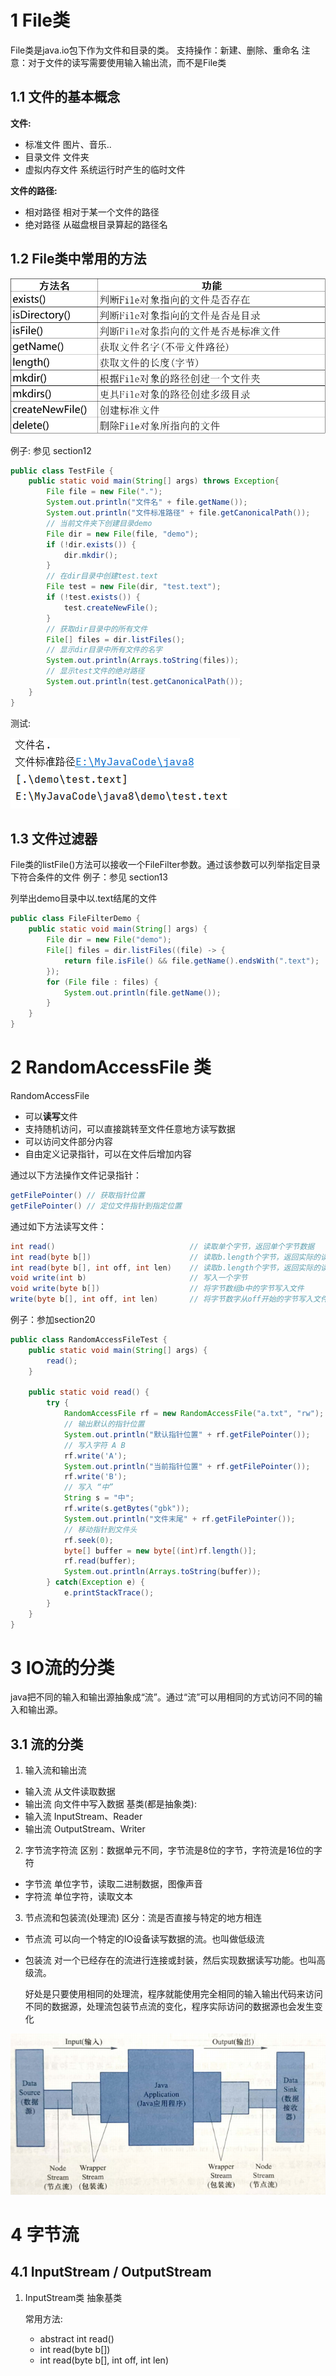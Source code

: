 # 1 File类
File类是java.io包下作为文件和目录的类。
支持操作：新建、删除、重命名
注意：对于文件的读写需要使用输入输出流，而不是File类
## 1.1 文件的基本概念
**文件:**

- 标准文件
  图片、音乐..
- 目录文件
  文件夹
- 虚拟内存文件
  系统运行时产生的临时文件

**文件的路径:**
- 相对路径
    相对于某一个文件的路径
- 绝对路径
    从磁盘根目录算起的路径名
  
## 1.2 File类中常用的方法
![](https://github.com/wuzheng228/java-study/blob/master/images/File%E7%B1%BB%E5%B8%B8%E7%94%A8%E6%96%B9%E6%B3%95.png?raw=true)

例子: 参见 section12
```java
public class TestFile {
    public static void main(String[] args) throws Exception{
        File file = new File(".");
        System.out.println("文件名" + file.getName());
        System.out.println("文件标准路径" + file.getCanonicalPath());
        // 当前文件夹下创建目录demo
        File dir = new File(file, "demo");
        if (!dir.exists()) {
            dir.mkdir();
        }
        // 在dir目录中创建test.text
        File test = new File(dir, "test.text");
        if (!test.exists()) {
            test.createNewFile();
        }
        // 获取dir目录中的所有文件
        File[] files = dir.listFiles();
        // 显示dir目录中所有文件的名字
        System.out.println(Arrays.toString(files));
        // 显示test文件的绝对路径
        System.out.println(test.getCanonicalPath());
    }
}
```
测试:

![](https://github.com/wuzheng228/java-study/blob/master/images/TestFile.png?raw=true)

## 1.3 文件过滤器
File类的listFile()方法可以接收一个FileFilter参数。通过该参数可以列举指定目录下符合条件的文件
例子：参见 section13

列举出demo目录中以.text结尾的文件
```java
public class FileFilterDemo {
    public static void main(String[] args) {
        File dir = new File("demo");
        File[] files = dir.listFiles((file) -> {
            return file.isFile() && file.getName().endsWith(".text");
        });
        for (File file : files) {
            System.out.println(file.getName());
        }
    }
}
```
# 2 RandomAccessFile 类
RandomAccessFile

- 可以**读写**文件
- 支持随机访问，可以直接跳转至文件任意地方读写数据
- 可以访问文件部分内容
- 自由定义记录指针，可以在文件后增加内容

通过以下方法操作文件记录指针：
```java
getFilePointer() // 获取指针位置
getFilePointer() // 定位文件指针到指定位置
```
通过如下方法读写文件：
```java
int read()                              // 读取单个字节，返回单个字节数据
int read(byte b[])                      // 读取b.length个字节，返回实际的读取的字节数
int read(byte b[], int off, int len)    // 读取b.length个字节，返回实际的读取的字节数存储从b[off]开始
void write(int b)                       // 写入一个字节
void write(byte b[])                    // 将字节数组b中的字节写入文件
write(byte b[], int off, int len)       // 将字节数字从off开始的字节写入文件
```
例子：参加section20
```java
public class RandomAccessFileTest {
    public static void main(String[] args) {
        read();
    }

    public static void read() {
        try {
            RandomAccessFile rf = new RandomAccessFile("a.txt", "rw");
            // 输出默认的指针位置
            System.out.println("默认指针位置" + rf.getFilePointer());
            // 写入字符 A B
            rf.write('A');
            System.out.println("当前指针位置" + rf.getFilePointer());
            rf.write('B');
            // 写入 “中”
            String s = "中";
            rf.write(s.getBytes("gbk"));
            System.out.println("文件末尾" + rf.getFilePointer());
            // 移动指针到文件头
            rf.seek(0);
            byte[] buffer = new byte[(int)rf.length()];
            rf.read(buffer);
            System.out.println(Arrays.toString(buffer));
        } catch(Exception e) {
            e.printStackTrace();
        }
    }
}
```
# 3 IO流的分类
java把不同的输入和输出源抽象成“流”。通过“流”可以用相同的方式访问不同的输入和输出源。
## 3.1 流的分类

1. 输入流和输出流
- 输入流
    从文件读取数据
- 输出流
    向文件中写入数据
基类(都是抽象类):
 - 输入流
    InputStream、Reader 
 - 输出流
    OutputStream、Writer 
2. 字节流字符流
区别：数据单元不同，字节流是8位的字节，字符流是16位的字符

- 字节流
    单位字节，读取二进制数据，图像声音
- 字符流
    单位字符，读取文本

3. 节点流和包装流(处理流)
区分：流是否直接与特定的地方相连

- 节点流
    可以向一个特定的IO设备读写数据的流。也叫做低级流
- 包装流
    对一个已经存在的流进行连接或封装，然后实现数据读写功能。也叫高级流。
    
    好处是只要使用相同的处理流，程序就能使用完全相同的输入输出代码来访问不同的数据源，处理流包装节点流的变化，程序实际访问的数据源也会发生变化

![](https://github.com/wuzheng228/java-study/blob/master/images/%E8%8A%82%E7%82%B9%E6%B5%81%E4%B8%8E%E5%A4%84%E7%90%86%E6%B5%81.png?raw=true)

# 4 字节流
## 4.1 InputStream / OutputStream
1. InputStream类
    抽象基类
    
    常用方法:
    - abstract int read()
    - int read(byte b[])
    - int read(byte b[], int off, int len)
    

